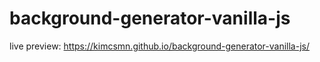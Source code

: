 # background-generator-vanilla-js
live preview: https://kimcsmn.github.io/background-generator-vanilla-js/
